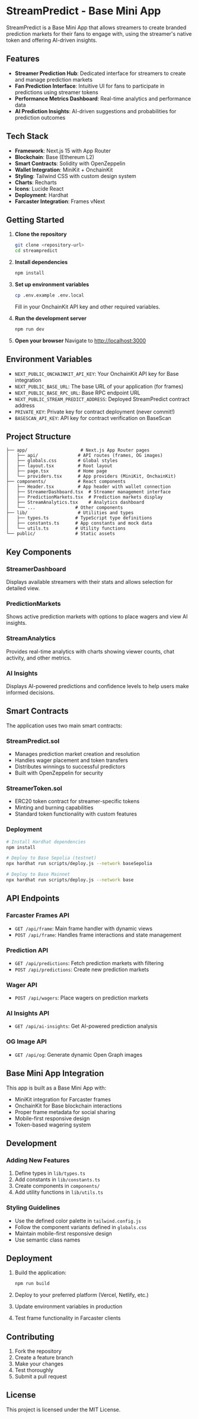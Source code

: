 # StreamPredict - Base Mini App

StreamPredict is a Base Mini App that allows streamers to create branded prediction markets for their fans to engage with, using the streamer's native token and offering AI-driven insights.

## Features

- **Streamer Prediction Hub**: Dedicated interface for streamers to create and manage prediction markets
- **Fan Prediction Interface**: Intuitive UI for fans to participate in predictions using streamer tokens
- **Performance Metrics Dashboard**: Real-time analytics and performance data
- **AI Prediction Insights**: AI-driven suggestions and probabilities for prediction outcomes

## Tech Stack

- **Framework**: Next.js 15 with App Router
- **Blockchain**: Base (Ethereum L2)
- **Smart Contracts**: Solidity with OpenZeppelin
- **Wallet Integration**: MiniKit + OnchainKit
- **Styling**: Tailwind CSS with custom design system
- **Charts**: Recharts
- **Icons**: Lucide React
- **Deployment**: Hardhat
- **Farcaster Integration**: Frames vNext

## Getting Started

1. **Clone the repository**
   ```bash
   git clone <repository-url>
   cd streampredict
   ```

2. **Install dependencies**
   ```bash
   npm install
   ```

3. **Set up environment variables**
   ```bash
   cp .env.example .env.local
   ```
   
   Fill in your OnchainKit API key and other required variables.

4. **Run the development server**
   ```bash
   npm run dev
   ```

5. **Open your browser**
   Navigate to [http://localhost:3000](http://localhost:3000)

## Environment Variables

- `NEXT_PUBLIC_ONCHAINKIT_API_KEY`: Your OnchainKit API key for Base integration
- `NEXT_PUBLIC_BASE_URL`: The base URL of your application (for frames)
- `NEXT_PUBLIC_BASE_RPC_URL`: Base RPC endpoint URL
- `NEXT_PUBLIC_STREAM_PREDICT_ADDRESS`: Deployed StreamPredict contract address
- `PRIVATE_KEY`: Private key for contract deployment (never commit!)
- `BASESCAN_API_KEY`: API key for contract verification on BaseScan

## Project Structure

```
├── app/                    # Next.js App Router pages
│   ├── api/               # API routes (frames, OG images)
│   ├── globals.css        # Global styles
│   ├── layout.tsx         # Root layout
│   ├── page.tsx           # Home page
│   └── providers.tsx      # App providers (MiniKit, OnchainKit)
├── components/            # React components
│   ├── Header.tsx         # App header with wallet connection
│   ├── StreamerDashboard.tsx  # Streamer management interface
│   ├── PredictionMarkets.tsx  # Prediction markets display
│   ├── StreamAnalytics.tsx    # Analytics dashboard
│   └── ...               # Other components
├── lib/                   # Utilities and types
│   ├── types.ts          # TypeScript type definitions
│   ├── constants.ts      # App constants and mock data
│   └── utils.ts          # Utility functions
└── public/               # Static assets
```

## Key Components

### StreamerDashboard
Displays available streamers with their stats and allows selection for detailed view.

### PredictionMarkets
Shows active prediction markets with options to place wagers and view AI insights.

### StreamAnalytics
Provides real-time analytics with charts showing viewer counts, chat activity, and other metrics.

### AI Insights
Displays AI-powered predictions and confidence levels to help users make informed decisions.

## Smart Contracts

The application uses two main smart contracts:

### StreamPredict.sol
- Manages prediction market creation and resolution
- Handles wager placement and token transfers
- Distributes winnings to successful predictors
- Built with OpenZeppelin for security

### StreamerToken.sol
- ERC20 token contract for streamer-specific tokens
- Minting and burning capabilities
- Standard token functionality with custom features

### Deployment
```bash
# Install Hardhat dependencies
npm install

# Deploy to Base Sepolia (testnet)
npx hardhat run scripts/deploy.js --network baseSepolia

# Deploy to Base Mainnet
npx hardhat run scripts/deploy.js --network base
```

## API Endpoints

### Farcaster Frames API
- `GET /api/frame`: Main frame handler with dynamic views
- `POST /api/frame`: Handles frame interactions and state management

### Prediction API
- `GET /api/predictions`: Fetch prediction markets with filtering
- `POST /api/predictions`: Create new prediction markets

### Wager API
- `POST /api/wagers`: Place wagers on prediction markets

### AI Insights API
- `GET /api/ai-insights`: Get AI-powered prediction analysis

### OG Image API
- `GET /api/og`: Generate dynamic Open Graph images

## Base Mini App Integration

This app is built as a Base Mini App with:
- MiniKit integration for Farcaster frames
- OnchainKit for Base blockchain interactions
- Proper frame metadata for social sharing
- Mobile-first responsive design
- Token-based wagering system

## Development

### Adding New Features

1. Define types in `lib/types.ts`
2. Add constants in `lib/constants.ts`
3. Create components in `components/`
4. Add utility functions in `lib/utils.ts`

### Styling Guidelines

- Use the defined color palette in `tailwind.config.js`
- Follow the component variants defined in `globals.css`
- Maintain mobile-first responsive design
- Use semantic class names

## Deployment

1. Build the application:
   ```bash
   npm run build
   ```

2. Deploy to your preferred platform (Vercel, Netlify, etc.)

3. Update environment variables in production

4. Test frame functionality in Farcaster clients

## Contributing

1. Fork the repository
2. Create a feature branch
3. Make your changes
4. Test thoroughly
5. Submit a pull request

## License

This project is licensed under the MIT License.
